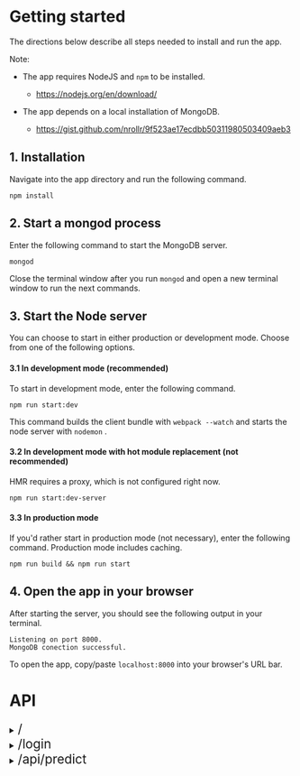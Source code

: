 # Getting started

The directions below describe all steps needed to install and run the app.

Note: 
  
* The app requires NodeJS and `npm` to be installed.
    - https://nodejs.org/en/download/

* The app depends on a local installation of MongoDB.
    - https://gist.github.com/nrollr/9f523ae17ecdbb50311980503409aeb3

## 1. Installation
Navigate into the app directory and run the following command.

```
npm install
```

## 2. Start a mongod process
Enter the following command to start the MongoDB server.

```
mongod
```

Close the terminal window after you run `mongod` and open a new terminal window to run the next commands.

## 3. Start the Node server
You can choose to start in either production or development mode. Choose from one of the following options.

#### 3.1 In development mode (recommended)
To start in development mode, enter the following command. 

`npm run start:dev`

This command builds the client bundle with `webpack --watch` and starts the node server with `nodemon` .
 
 #### 3.2 In development mode with hot module replacement (not recommended)
HMR requires a proxy, which is not configured right now. 

`npm run start:dev-server`

#### 3.3 In production mode
If you'd rather start in production mode (not necessary), enter the following command. Production mode includes caching.

`npm run build && npm run start`

## 4. Open the app in your browser
After starting the server, you should see the following output in your terminal.

```
Listening on port 8000.
MongoDB conection successful. 
```

To open the app, copy/paste `localhost:8000` into your browser's URL bar.


# API
<details closed>
<summary>
    <span style='font-size:1.6em'>/</span>
</summary>
&emsp;GET
</details>

<details closed>
<summary>
    <span style='font-size:1.6em'>/login</span>
</summary>
POST <br>
&emsp; <strong> Required: </strong> <br>
&emsp;&emsp; username=[String] <br>
&emsp;&emsp; password=[String] <br>
&emsp; <strong> Optional: </strong> <br>
&emsp; <strong> Example: </strong> <br>
 <code>
    fetch(config.api.path.root + '/login', {
        method: 'POST',
        body: JSON.stringify({
            username: 'admin',
            password: 'password'
        }),
        headers: {
        'Content-Type': 'application/json'
        }
    })
</code>
</details>
<details closed>
<summary>
    <span style='font-size:1.6em'>/api/predict</span>
</summary>
POST <br>
&emsp; <strong> Required: </strong> <br>
&emsp;&emsp; jwt=String <br>
&emsp;&emsp; method=String <br>
&emsp;&emsp; strainIds=[String] <br>
&emsp; <strong> Optional: </strong> <br>
&emsp; <strong> Example: </strong> <br>
 <code>
    fetch(config.api.path.root + '/api/predict', {
        method: 'POST',
        body: JSON.stringify({
          jwt: jwt,
          model: 'dist',
          strainIds: [ '5d54680e7dae405b65b8a361', '5d54680e7dae405b65b8a360', '5d54680e7dae405b65b8a35e']
        })
    })
</code>
</details>